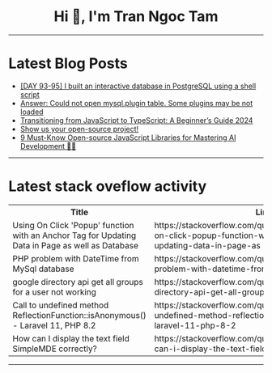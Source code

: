 <h1 align="center">Hi 👋, I'm Tran Ngoc Tam</h1>

---

# Latest Blog Posts 
<!-- BLOG-POST-LIST:START -->
- [[DAY 93-95] I built an interactive database in PostgreSQL using a shell script](https://dev.to/thomascansino/day-93-95-i-built-an-interactive-database-in-postgresql-using-a-shell-script-2f0p)
- [Answer: Could not open mysql.plugin table. Some plugins may be not loaded](https://dev.to/pablohub44/answer-could-not-open-mysqlplugin-table-some-plugins-may-be-not-loaded-4ddp)
- [Transitioning from JavaScript to TypeScript: A Beginner’s Guide 2024](https://dev.to/iamfaham/transitioning-from-javascript-to-typescript-a-beginners-guide-2024-51hj)
- [Show us your open-source project!](https://dev.to/litlyx/show-us-your-open-source-project-3gha)
- [9 Must-Know Open-source JavaScript Libraries for Mastering AI Development 🧙✨](https://dev.to/composiodev/9-must-know-open-source-javascript-libraries-for-mastering-ai-development-2i9m)
<!-- BLOG-POST-LIST:END -->

---

# Latest stack oveflow activity
<table>
  <tr><th>Title</th><th>Link</th></tr>
  <!-- STACKOVERFLOW:START --><tr><td>Using On Click &#39;Popup&#39; function with an Anchor Tag for Updating Data in Page as well as Database</td><td>https://stackoverflow.com/questions/78817037/using-on-click-popup-function-with-an-anchor-tag-for-updating-data-in-page-as</td></tr><tr><td>PHP problem with DateTime from MySql database</td><td>https://stackoverflow.com/questions/78817027/php-problem-with-datetime-from-mysql-database</td></tr><tr><td>google directory api get all groups for a user not working</td><td>https://stackoverflow.com/questions/78816820/google-directory-api-get-all-groups-for-a-user-not-working</td></tr><tr><td>Call to undefined method ReflectionFunction::isAnonymous&lpar;&rpar; - Laravel 11, PHP 8.2</td><td>https://stackoverflow.com/questions/78816495/call-to-undefined-method-reflectionfunctionisanonymous-laravel-11-php-8-2</td></tr><tr><td>How can I display the text field SimpleMDE correctly?</td><td>https://stackoverflow.com/questions/78816402/how-can-i-display-the-text-field-simplemde-correctly</td></tr><!-- STACKOVERFLOW:END -->
</table>

---


